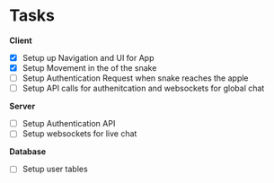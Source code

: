 # Tasks

**Client**
- [x] Setup up Navigation and UI for App
- [x] Setup Movement in the of the snake
- [ ] Setup Authentication Request when snake reaches the apple
- [ ] Setup API calls for authenitcation and websockets for global chat

**Server**
- [ ] Setup Authentication API
- [ ] Setup websockets for live chat

**Database**
- [ ] Setup user tables


